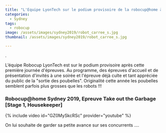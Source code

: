 ```yaml
---
title: "L'Equipe LyonTech sur le podium provisoire de la robocup@home à l'issu de sa première journée de compétition"
categories:
  - Sydney
tags:
  - robocup
image: /assets/images/sydney2019/robot_carree_s.jpg
thumbnail: /assets/images/sydney2019/robot_carree_s.jpg

---
```

.

L’équipe Robocup LyonTech est sur le podium provisoire après cette première journée d'épreuves. Au programme, des épreuves d'accueil et de présentation d'invités à une soirée et l'épreuve déjà culte et tant appréciée du public de la "sortie des poubelles".
Originalité cette année les poubelles semblent parfois plus grosses que les robots !!!


### Robocup@home Sydney 2019, Epreuve Take out the Garbage [Stage 1, Housekeeper] ###

{% include video id="GZ0MySkcRSc" provider="youtube" %}

On lui souhaite de garder sa petite avance sur ses concurrents  ....
